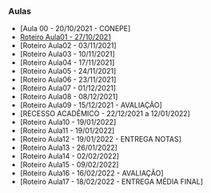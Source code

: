 ### Aulas
- [Aula 00 - 20/10/2021 - CONEPE]
- [Roteiro Aula01 - 27/10/2021](aula01.md)
- [Roteiro Aula02 - 03/11/2021]
- [Roteiro Aula03 - 10/11/2021]
- [Roteiro Aula04 - 17/11/2021]
- [Roteiro Aula05 - 24/11/2021]
- [Roteiro Aula06 - 23/11/2021]
- [Roteiro Aula07 - 01/12/2021]
- [Roteiro Aula08 - 08/12/2021]
- [Roteiro Aula09 - 15/12/2021 - AVALIAÇÃO]
- [RECESSO ACADÊMICO - 22/12/2021 a 12/01/2022]
- [Roteiro Aula10 - 19/01/2022]
- [Roteiro Aula11 - 19/01/2022]
- [Roteiro Aula12 - 19/01/2022 - ENTREGA NOTAS]
- [Roteiro Aula13 - 26/01/2022]
- [Roteiro Aula14 - 02/02/2022]
- [Roteiro Aula15 - 09/02/2022]
- [Roteiro Aula16 - 16/02/2022 - AVALIAÇÃO]
- [Roteiro Aula17 - 18/02/2022 - ENTREGA MÉDIA FINAL]
